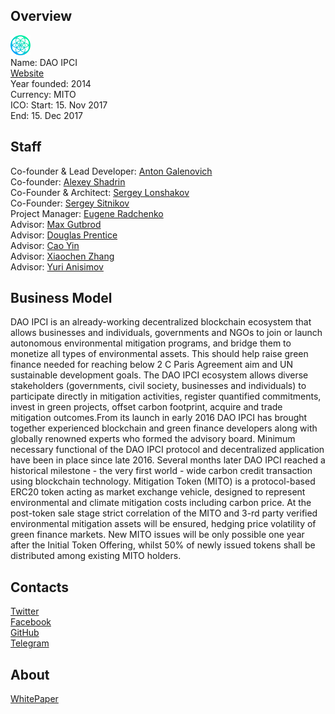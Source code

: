 ## Overview
![logo](../projects/logo/dao_ipci.png)  
Name: DAO IPCI   
[Website](https://mito.ipci.io/)  
Year founded: 2014  
Currency: MITO  
ICO: Start: 15. Nov 2017  
End: 15. Dec 2017
## Staff
Co-founder & Lead Developer: [Anton Galenovich](../people/anton_galenovich.md)  
Co-founder: [Alexey Shadrin](../people/alexey_shadrin.md)  
Co-Founder & Architect: [Sergey Lonshakov](../people/sergey_lonshakov.md)  
Co-Founder: [Sergey Sitnikov](../people/sergey_sitnikov.md)  
Project Manager: [Eugene Radchenko](../people/eugene_radchenko.md)  
Advisor: [Max Gutbrod](../people/max_gutbrod.md)  
Advisor: [Douglas Prentice](../people/douglas_prentice.md)  
Advisor: [Cao Yin](../people/cao_yin.md)  
Advisor: [Xiaochen Zhang](../people/xiaochen_zhang.md)  
Advisor: [Yuri Anisimov](../people/yuri_anisimov.md)
## Business Model
DAO IPCI is an already-working decentralized blockchain ecosystem that allows businesses and individuals, governments and NGOs to join or launch autonomous environmental mitigation programs, and bridge them to monetize all types of environmental assets. This should help raise green finance needed for reaching below 2 C Paris Agreement aim and UN sustainable development goals. The DAO IPCI ecosystem allows diverse stakeholders (governments, civil society, businesses and individuals) to participate directly in mitigation activities, register quantified commitments, invest in green projects, offset carbon footprint, acquire and trade mitigation outcomes.From its launch in early 2016 DAO IPCI has brought together experienced blockchain and green finance developers along with globally renowned experts who formed the advisory board. Minimum necessary functional of the DAO IPCI protocol and decentralized application have been in place since late 2016. Several months later DAO IPCI reached a historical milestone - the very first world - wide carbon credit transaction using blockchain technology. Mitigation Token (MITO) is a protocol-based ERC20 token acting as market exchange vehicle, designed to represent environmental and climate mitigation costs including carbon price. At the post-token sale stage strict correlation of the MITO and 3-rd party verified environmental mitigation assets will be ensured, hedging price volatility of green finance markets. New MITO issues will be only possible one year after the Initial Token Offering, whilst 50% of newly issued tokens shall be distributed among existing MITO holders.
## Contacts  
[Twitter](https://twitter.com/DAO_IPCI)    
[Facebook](https://www.facebook.com/DAOIPCI/)    
[GitHub](https://github.com/DAO-IPCI)  
[Telegram](https://t.me/DAO_IPCI/2)  
## About  
[WhitePaper](http://ipci.io/wp-content/uploads/2017/08/wp_eng_4.1.pdf)  
